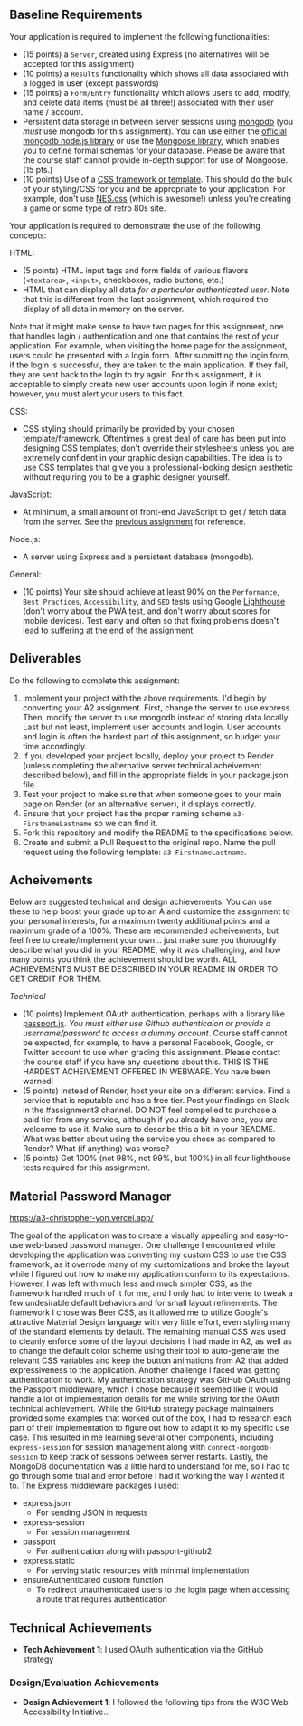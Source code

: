 
Baseline Requirements
---

Your application is required to implement the following functionalities:

- (15 points) a `Server`, created using Express (no alternatives will be accepted for this assignment)
- (10 points) a `Results` functionality which shows all data associated with a logged in user (except passwords)
- (15 points) a `Form/Entry` functionality which allows users to add, modify, and delete data items (must be all three!) associated with their user name / account.
- Persistent data storage in between server sessions using [mongodb](https://www.mongodb.com/cloud/atlas) (you *must* use mongodb for this assignment). You can use either the [official mongodb node.js library](https://www.npmjs.com/package/mongodb) or use the [Mongoose library](https://www.npmjs.com/package/mongoose), which enables you to define formal schemas for your database. Please be aware that the course staff cannot provide in-depth support for use of Mongoose.  (15 pts.)
- (10 points) Use of a [CSS framework or template](https://github.com/troxler/awesome-css-frameworks). This should do the bulk of your styling/CSS for you and be appropriate to your application. For example, don't use [NES.css](https://nostalgic-css.github.io/NES.css/) (which is awesome!) unless you're creating a game or some type of retro 80s site.

Your application is required to demonstrate the use of the following concepts:  

HTML:  
- (5 points) HTML input tags and form fields of various flavors (`<textarea>`, `<input>`, checkboxes, radio buttons, etc.)
- HTML that can display all data *for a particular authenticated user*. Note that this is different from the last assignnment, which required the display of all data in memory on the server.

Note that it might make sense to have two pages for this assignment, one that handles login / authentication and one that contains the rest of your application. For example, when visiting the home page for the assignment, users could be presented with a login form. After submitting the login form, if the login is successful, they are taken to the main application. If they fail, they are sent back to the login to try again. For this assignment, it is acceptable to simply create new user accounts upon login if none exist; however, you must alert your users to this fact.  

CSS:  
- CSS styling should primarily be provided by your chosen template/framework. Oftentimes a great deal of care has been put into designing CSS templates; don't override their stylesheets unless you are extremely confident in your graphic design capabilities. The idea is to use CSS templates that give you a professional-looking design aesthetic without requiring you to be a graphic designer yourself.

JavaScript:  
- At minimum, a small amount of front-end JavaScript to get / fetch data from the server. See the [previous assignment](https://github.com/jmcuneo/a2-shortstack-a25) for reference.

Node.js:  
- A server using Express and a persistent database (mongodb).

General:  
- (10 points) Your site should achieve at least 90% on the `Performance`, `Best Practices`, `Accessibility`, and `SEO` tests using Google [Lighthouse](https://developers.google.com/web/tools/lighthouse) (don't worry about the PWA test, and don't worry about scores for mobile devices). Test early and often so that fixing problems doesn't lead to suffering at the end of the assignment. 

Deliverables
---

Do the following to complete this assignment:

1. Implement your project with the above requirements. I'd begin by converting your A2 assignment. First, change the server to use express. Then, modify the server to use mongodb instead of storing data locally. Last but not least, implement user accounts and login. User accounts and login is often the hardest part of this assignment, so budget your time accordingly.
2. If you developed your project locally, deploy your project to Render (unless completing the alternative server technical acheivement described below), and fill in the appropriate fields in your package.json file.
3. Test your project to make sure that when someone goes to your main page on Render (or an alternative server), it displays correctly.
4. Ensure that your project has the proper naming scheme `a3-FirstnameLastname` so we can find it.
5. Fork this repository and modify the README to the specifications below.
6. Create and submit a Pull Request to the original repo. Name the pull request using the following template: `a3-FirstnameLastname`.

Acheivements
---

Below are suggested technical and design achievements. You can use these to help boost your grade up to an A and customize the assignment to your personal interests, for a maximum twenty additional points and a maximum grade of a 100%. These are recommended acheivements, but feel free to create/implement your own... just make sure you thoroughly describe what you did in your README, why it was challenging, and how many points you think the achievement should be worth. ALL ACHIEVEMENTS MUST BE DESCRIBED IN YOUR README IN ORDER TO GET CREDIT FOR THEM.

*Technical*
- (10 points) Implement OAuth authentication, perhaps with a library like [passport.js](http://www.passportjs.org/). *You must either use Github authenticaion or provide a username/password to access a dummy account*. Course staff cannot be expected, for example, to have a personal Facebook, Google, or Twitter account to use when grading this assignment. Please contact the course staff if you have any questions about this. THIS IS THE HARDEST ACHEIVEMENT OFFERED IN WEBWARE. You have been warned!  
- (5 points) Instead of Render, host your site on a different service. Find a service that is reputable and has a free tier. Post your findings on Slack in the #assignment3 channel. DO NOT feel compelled to purchase a paid tier from any service, although if you already have one, you are welcome to use it. Make sure to describe this a bit in your README. What was better about using the service you chose as compared to Render? What (if anything) was worse? 
- (5 points) Get 100% (not 98%, not 99%, but 100%) in all four lighthouse tests required for this assignment.
## Material Password Manager

https://a3-christopher-yon.vercel.app/

The goal of the application was to create a visually appealing and easy-to-use web-based password manager. One challenge I encountered while developing the application was converting my custom CSS to use the CSS framework, as it overrode many of my customizations and broke the layout while I figured out how to make my application conform to its expectations. However, I was left with much less and much simpler CSS, as the framework handled much of it for me, and I only had to intervene to tweak a few undesirable default behaviors and for small layout refinements. The framework I chose was Beer CSS, as it allowed me to utilize Google's attractive Material Design language with very little effort, even styling many of the standard elements by default. The remaining manual CSS was used to cleanly enforce some of the layout decisions I had made in A2, as well as to change the default color scheme using their tool to auto-generate the relevant CSS variables and keep the button animations from A2 that added expressiveness to the application. Another challenge I faced was getting authentication to work. My authentication strategy was GitHub OAuth using the Passport middleware, which I chose because it seemed like it would handle a lot of implementation details for me while striving for the OAuth technical achievement. While the GitHub strategy package maintainers provided some examples that worked out of the box, I had to research each part of their implementation to figure out how to adapt it to my specific use case. This resulted in me learning several other components, including `express-session` for session management along with `connect-mongodb-session` to keep track of sessions between server restarts. Lastly, the MongoDB documentation was a little hard to understand for me, so I had to go through some trial and error before I had it working the way I wanted it to. The Express middleware packages I used:  
- express.json
  - For sending JSON in requests
- express-session
  - For session management
- passport
  - For authentication along with passport-github2
- express.static
  - For serving static resources with minimal implementation
- ensureAuthenticated custom function
  - To redirect unauthenticated users to the login page when accessing a route that requires authentication

## Technical Achievements
- **Tech Achievement 1**: I used OAuth authentication via the GitHub strategy

### Design/Evaluation Achievements
- **Design Achievement 1**: I followed the following tips from the W3C Web Accessibility Initiative...

